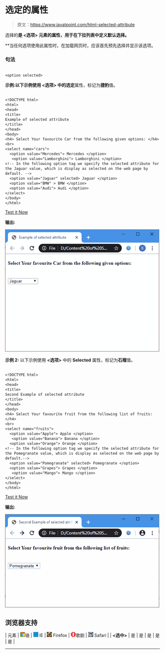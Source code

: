 # 选定的属性

> 原文：<https://www.javatpoint.com/html-selected-attribute>

选择的**是 **<选项>** 元素的属性，用于在下拉列表中定义默认选择。**

 **当任何选项使用此属性时，在加载网页时，应该首先预先选择并显示该选项。

### 句法

```

<option selected>

```

**示例:**以下示例使用 **<选项>** 中的**选定**属性，标记为**捷豹**值。

```

<!DOCTYPE html>
<html>
<head>
<title> 
Example of selected attribute
</title>
</head>
<body>
<h4> Select Your favourite Car from the following given options: </h4>
<br>
<select name="cars"> 
  <option value="Mercedes"> Mercedes </option>
   <option value="Lamborghini"> Lamborghini </option>
<!-- In the following option tag we specify the selected attribute for the Jaguar value, which is display as selected on the web page by default. -->
  <option value="Jaguar" selected> Jaguar </option>
  <option value="BMW" > BMW </option>
  <option value="Audi"> Audi </option> 
</select>
</body>
</html>

```

[Test it Now](https://www.javatpoint.com/oprweb/test.jsp?filename=HTMLSelectedAttribute1)

**输出:**

![HTML Selected Attribute](img/6426cf945334127c4e5e78b5d19d7321.png)

**示例 2:** 以下示例使用 **<选项>** 中的 **Selected** 属性，标记为**石榴**值。

```

<!DOCTYPE html>
<html>
<head>
<title> 
Second Example of selected attribute
</title>
</head>
<body>
<h4> Select Your favourite fruit from the following list of fruits: </h4>
<br>
<select name="fruits"> 
  <option value="Apple"> Apple </option>
   <option value="Banana"> Banana </option>
  <option value="Orange"> Orange </option>
<!-- In the following option tag we specify the selected attribute for the Pomegranate value, which is display as selected on the web page by default.-->
  <option value="Pomegranate" selected> Pomegranate </option>
  <option value="Grapes"> Grapes </option> 
   <option value="Mango"> Mango </option> 
</select>
</body>
</html>

```

[Test it Now](https://www.javatpoint.com/oprweb/test.jsp?filename=HTMLSelectedAttribute2)

**输出:**

![HTML Selected Attribute](img/ea3c00de5c28b5a1ca7b4b301d3993e0.png)

## 浏览器支持

| 元素 | ![chrome browser](img/4fbdc93dc2016c5049ed108e7318df19.png)铬 | ![ie browser](img/83dd23df1fe8373fd5bf054b2c1dd88b.png) IE | ![firefox browser](img/4f001fff393888a8a807ed29b28145d1.png) Firefox | ![opera browser](img/6cad4a592cc69a052056a0577b4aac65.png)歌剧 | ![safari browser](img/a0f6a9711a92203c5dc5c127fe9c9fca.png) Safari |
| **<选中>** | 是 | 是 | 是 | 是 | 是 |

* * ***